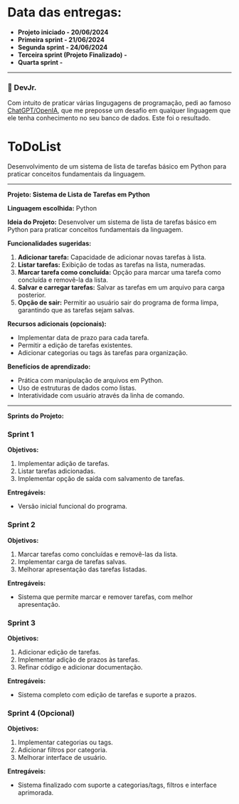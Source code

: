 # Data das entregas:
- **Projeto iniciado - 20/06/2024**
- **Primeira sprint - 21/06/2024**
- **Segunda sprint - 24/06/2024**
- **Terceira sprint (Projeto Finalizado) -**
- **Quarta sprint -**  

---

### 🌟 DevJr.
Com intuito de praticar várias lingugagens de programação, pedi ao famoso [ChatGPT/OpenIA](https://openai.com), que me preposse um desafio em qualquer linguagem que ele tenha conhecimento no seu banco de dados. Este foi o resultado.

# ToDoList
Desenvolvimento de um sistema de lista de tarefas básico em Python para praticar conceitos fundamentais da linguagem.

---

**Projeto: Sistema de Lista de Tarefas em Python**

**Linguagem escolhida:** Python

**Ideia do Projeto:**
Desenvolver um sistema de lista de tarefas básico em Python para praticar conceitos fundamentais da linguagem.

**Funcionalidades sugeridas:**
1. **Adicionar tarefa:** Capacidade de adicionar novas tarefas à lista.
2. **Listar tarefas:** Exibição de todas as tarefas na lista, numeradas.
3. **Marcar tarefa como concluída:** Opção para marcar uma tarefa como concluída e removê-la da lista.
4. **Salvar e carregar tarefas:** Salvar as tarefas em um arquivo para carga posterior.
5. **Opção de sair:** Permitir ao usuário sair do programa de forma limpa, garantindo que as tarefas sejam salvas.

**Recursos adicionais (opcionais):**
- Implementar data de prazo para cada tarefa.
- Permitir a edição de tarefas existentes.
- Adicionar categorias ou tags às tarefas para organização.

**Benefícios de aprendizado:**
- Prática com manipulação de arquivos em Python.
- Uso de estruturas de dados como listas.
- Interatividade com usuário através da linha de comando.

---

**Sprints do Projeto:**

### Sprint 1

**Objetivos:**
1. Implementar adição de tarefas.
2. Listar tarefas adicionadas.
3. Implementar opção de saída com salvamento de tarefas.

**Entregáveis:**
- Versão inicial funcional do programa.

### Sprint 2

**Objetivos:**
1. Marcar tarefas como concluídas e removê-las da lista.
2. Implementar carga de tarefas salvas.
3. Melhorar apresentação das tarefas listadas.

**Entregáveis:**
- Sistema que permite marcar e remover tarefas, com melhor apresentação.

### Sprint 3

**Objetivos:**
1. Adicionar edição de tarefas.
2. Implementar adição de prazos às tarefas.
3. Refinar código e adicionar documentação.

**Entregáveis:**
- Sistema completo com edição de tarefas e suporte a prazos.

### Sprint 4 (Opcional)

**Objetivos:**
1. Implementar categorias ou tags.
2. Adicionar filtros por categoria.
3. Melhorar interface de usuário.

**Entregáveis:**
- Sistema finalizado com suporte a categorias/tags, filtros e interface aprimorada.
